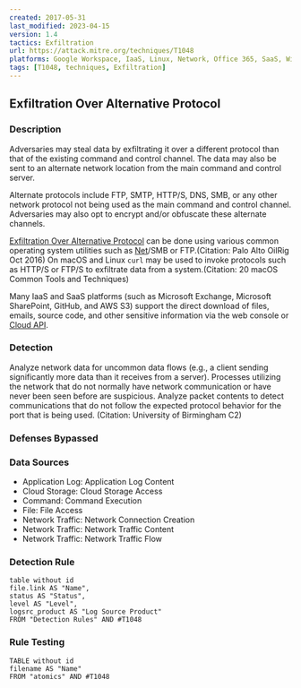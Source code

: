 ```yaml
---
created: 2017-05-31
last_modified: 2023-04-15
version: 1.4
tactics: Exfiltration
url: https://attack.mitre.org/techniques/T1048
platforms: Google Workspace, IaaS, Linux, Network, Office 365, SaaS, Windows, macOS
tags: [T1048, techniques, Exfiltration]
---
```


## Exfiltration Over Alternative Protocol

### Description

Adversaries may steal data by exfiltrating it over a different protocol than that of the existing command and control channel. The data may also be sent to an alternate network location from the main command and control server.  

Alternate protocols include FTP, SMTP, HTTP/S, DNS, SMB, or any other network protocol not being used as the main command and control channel. Adversaries may also opt to encrypt and/or obfuscate these alternate channels. 

[Exfiltration Over Alternative Protocol](https://attack.mitre.org/techniques/T1048) can be done using various common operating system utilities such as [Net](https://attack.mitre.org/software/S0039)/SMB or FTP.(Citation: Palo Alto OilRig Oct 2016) On macOS and Linux <code>curl</code> may be used to invoke protocols such as HTTP/S or FTP/S to exfiltrate data from a system.(Citation: 20 macOS Common Tools and Techniques)

Many IaaS and SaaS platforms (such as Microsoft Exchange, Microsoft SharePoint, GitHub, and AWS S3) support the direct download of files, emails, source code, and other sensitive information via the web console or [Cloud API](https://attack.mitre.org/techniques/T1059/009).

### Detection

Analyze network data for uncommon data flows (e.g., a client sending significantly more data than it receives from a server). Processes utilizing the network that do not normally have network communication or have never been seen before are suspicious. Analyze packet contents to detect communications that do not follow the expected protocol behavior for the port that is being used. (Citation: University of Birmingham C2)

### Defenses Bypassed



### Data Sources

  - Application Log: Application Log Content
  -  Cloud Storage: Cloud Storage Access
  -  Command: Command Execution
  -  File: File Access
  -  Network Traffic: Network Connection Creation
  -  Network Traffic: Network Traffic Content
  -  Network Traffic: Network Traffic Flow
### Detection Rule

```dataview
table without id
file.link AS "Name",
status AS "Status",
level AS "Level",
logsrc_product AS "Log Source Product"
FROM "Detection Rules" AND #T1048
```

### Rule Testing

```dataview
TABLE without id
filename AS "Name"
FROM "atomics" AND #T1048
```
